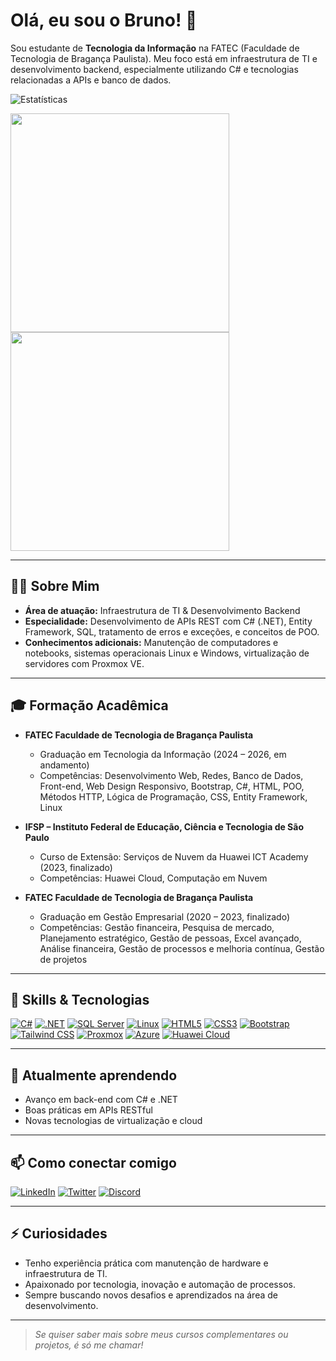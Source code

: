 # Olá, eu sou o Bruno! 👋

Sou estudante de **Tecnologia da Informação** na FATEC (Faculdade de Tecnologia de Bragança Paulista). Meu foco está em infraestrutura de TI e desenvolvimento backend, especialmente utilizando C# e tecnologias relacionadas a APIs e banco de dados.

<p>
  <img src="https://img.shields.io/badge/Estat%C3%ADsticas-23272A?style=for-the-badge&logo=github&logoColor=white" alt="Estatísticas" />
</p>

<p align="left">
    <img src="https://github-readme-stats.vercel.app/api?username=bsk-iT&show_icons=true&bg_color=23272A&title_color=FFFFFF&text_color=D3D3D3&icon_color=006AFF&hide_border=true&card_width=350" width="350"/>
    <img src="https://github-readme-stats.vercel.app/api/top-langs/?username=bsk-iT&layout=compact&card_width=350&bg_color=23272A&title_color=FFFFFF&text_color=D3D3D3&icon_color=006AFF&hide_border=true" width="350"/>
</p>

---

## 👨‍💻 Sobre Mim

- **Área de atuação:** Infraestrutura de TI & Desenvolvimento Backend
- **Especialidade:** Desenvolvimento de APIs REST com C# (.NET), Entity Framework, SQL, tratamento de erros e exceções, e conceitos de POO.
- **Conhecimentos adicionais:** Manutenção de computadores e notebooks, sistemas operacionais Linux e Windows, virtualização de servidores com Proxmox VE.

---

## 🎓 Formação Acadêmica


- **FATEC Faculdade de Tecnologia de Bragança Paulista**
  - Graduação em Tecnologia da Informação (2024 – 2026, em andamento)
  - Competências: Desenvolvimento Web, Redes, Banco de Dados, Front-end, Web Design Responsivo, Bootstrap, C#, HTML, POO, Métodos HTTP, Lógica de Programação, CSS, Entity Framework, Linux

- **IFSP – Instituto Federal de Educação, Ciência e Tecnologia de São Paulo**
  - Curso de Extensão: Serviços de Nuvem da Huawei ICT Academy (2023, finalizado)
  - Competências: Huawei Cloud, Computação em Nuvem

- **FATEC Faculdade de Tecnologia de Bragança Paulista**
  - Graduação em Gestão Empresarial (2020 – 2023, finalizado)
  - Competências: Gestão financeira, Pesquisa de mercado, Planejamento estratégico, Gestão de pessoas, Excel avançado, Análise financeira, Gestão de processos e melhoria contínua, Gestão de projetos

---

## 🚀 Skills & Tecnologias

<p align="left">
  <a href="https://learn.microsoft.com/dotnet/csharp/" target="_blank"><img src="https://img.shields.io/badge/C%23-239120?style=for-the-badge&logo=c-sharp&logoColor=white" alt="C#" /></a>
  <a href="https://dotnet.microsoft.com/" target="_blank"><img src="https://img.shields.io/badge/.NET-512BD4?style=for-the-badge&logo=dotnet&logoColor=white" alt=".NET" /></a>
  <a href="https://www.microsoft.com/sql-server" target="_blank"><img src="https://img.shields.io/badge/SQL%20Server-CC2927?style=for-the-badge&logo=microsoftsqlserver&logoColor=white" alt="SQL Server" /></a>
  <a href="https://www.linux.org/" target="_blank"><img src="https://img.shields.io/badge/Linux-FCC624?style=for-the-badge&logo=linux&logoColor=black" alt="Linux" /></a>
  <a href="https://www.w3schools.com/html/" target="_blank"><img src="https://img.shields.io/badge/HTML5-E34F26?style=for-the-badge&logo=html5&logoColor=white" alt="HTML5" /></a>
  <a href="https://www.w3schools.com/css/" target="_blank"><img src="https://img.shields.io/badge/CSS3-1572B6?style=for-the-badge&logo=css3&logoColor=white" alt="CSS3" /></a>
  <a href="https://getbootstrap.com/" target="_blank"><img src="https://img.shields.io/badge/Bootstrap-7952B3?style=for-the-badge&logo=bootstrap&logoColor=white" alt="Bootstrap" /></a>
  <a href="https://tailwindcss.com/" target="_blank"><img src="https://img.shields.io/badge/Tailwind%20CSS-06B6D4?style=for-the-badge&logo=tailwindcss&logoColor=white" alt="Tailwind CSS" /></a>
  <a href="https://www.proxmox.com/" target="_blank"><img src="https://img.shields.io/badge/Proxmox-E57000?style=for-the-badge&logo=proxmox&logoColor=white" alt="Proxmox" /></a>
  <a href="https://azure.microsoft.com/" target="_blank"><img src="https://img.shields.io/badge/Azure-0078D4?style=for-the-badge&logo=microsoftazure&logoColor=white" alt="Azure" /></a>
  <a href="https://www.huaweicloud.com/intl/en-us/" target="_blank"><img src="https://img.shields.io/badge/Huawei%20Cloud-FF0000?style=for-the-badge&logo=huawei&logoColor=white" alt="Huawei Cloud" /></a>
</p>

---

## 🌱 Atualmente aprendendo

- Avanço em back-end com C# e .NET
- Boas práticas em APIs RESTful
- Novas tecnologias de virtualização e cloud

---

## 📫 Como conectar comigo

<p align="left">
  <a href="https://www.linkedin.com/in/brunocuberoti" target="_blank"><img src="https://img.shields.io/badge/LinkedIn-0A66C2?style=for-the-badge&logo=linkedin&logoColor=white" alt="LinkedIn" /></a>
  <a href="https://twitter.com/brunOcuberO" target="_blank"><img src="https://img.shields.io/badge/Twitter-1DA1F2?style=for-the-badge&logo=twitter&logoColor=white" alt="Twitter" /></a>
  <a href="https://discord.com/users/249617847586652170" target="_blank"><img src="https://img.shields.io/badge/Discord-5865F2?style=for-the-badge&logo=discord&logoColor=white" alt="Discord" /></a>
</p>

---

## ⚡ Curiosidades

- Tenho experiência prática com manutenção de hardware e infraestrutura de TI.
- Apaixonado por tecnologia, inovação e automação de processos.
- Sempre buscando novos desafios e aprendizados na área de desenvolvimento.

---

> *Se quiser saber mais sobre meus cursos complementares ou projetos, é só me chamar!*

